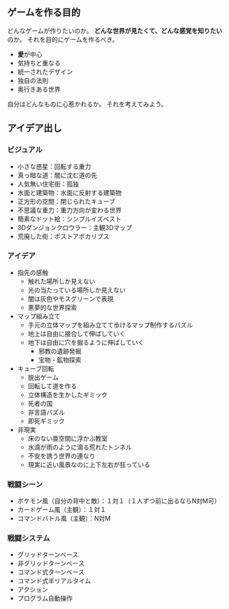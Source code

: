 ## ゲームを作る目的

どんなゲームが作りたいのか。
**どんな世界が見たくて、どんな感覚を知りたい**のか。
それを目的にゲームを作るべき。

- **愛**が中心
- 気持ちと重なる
- 統一されたデザイン
- 独自の法則
- 奥行きある世界

自分はどんなものに心惹かれるか。
それを考えてみよう。

## アイデア出し

### ビジュアル
- 小さな惑星：回転する重力
- 真っ暗な道：闇に沈む道の先
- 人気無い住宅街：孤独
- 水面と建築物：水面に反射する建築物
- 正方形の空間：閉じられたキューブ
- 不思議な重力：重力方向が変わる世界
- 簡素なドット絵：シンプルイズベスト
- 3Dダンジョンクロウラー：主観3Dマップ
- 荒廃した街：ポストアポカリプス

### アイデア
- 指先の感触
	- 触れた場所しか見えない
	- 光の当たっている場所しか見えない
	- 闇は灰色やモスグリーンで表現
	- 悪夢的な世界探索
- マップ組み立て
	- 手元の立体マップを組み立てて歩けるマップ制作するパズル
	- 地上は自由に接合して伸ばしていく
	- 地下は自由に穴を掘るように伸ばしていく
		- 邪教の遺跡発掘
		- 宝物・鉱物探索
- キューブ回転
	- 脱出ゲーム
	- 回転して道を作る
	- 立体構造を生かしたギミック
	- 死者の国
	- 非言語パズル
	- 即死ギミック
- 非現実
	- 床のない亜空間に浮かぶ教室
	- 水滴が雨のように滴る荒れたトンネル
	- 不安を誘う世界の連なり
	- 現実に近い風景なのに上下左右が狂っている

### 戦闘シーン
- ポケモン風（自分の背中と敵）：１対１（１人ずつ前に出るならN対M可）
- カードゲーム風（主観）：１対１
- コマンドバトル風（主観）：N対M

### 戦闘システム
- グリッドターンベース
- 非グリッドターンベース
- コマンド式ターンベース
- コマンド式半リアルタイム
- アクション
- プログラム自動操作


